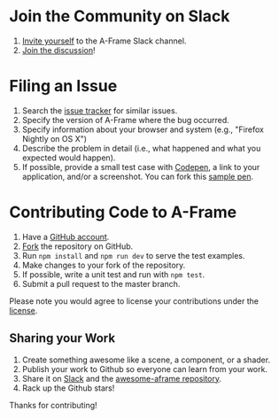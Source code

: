 # Join the Community on Slack

1. [Invite yourself](https://aframevr-slack.herokuapp.com/) to the A-Frame Slack channel.
2. [Join the discussion](https://aframevr.slack.com)!

# Filing an Issue

1. Search the [issue tracker](https://github.com/aframevr/aframe/issues) for similar issues.
2. Specify the version of A-Frame where the bug occurred.
3. Specify information about your browser and system (e.g., "Firefox Nightly on OS X")
4. Describe the problem in detail (i.e., what happened and what you expected would happen).
5. If possible, provide a small test case with [Codepen](http://codepen.io), a link to your application, and/or a screenshot. You can fork this [sample pen](http://codepen.io/anon/pen/KVWpbb).

# Contributing Code to A-Frame

1. Have a [GitHub account](https://github.com/join).
2. [Fork](https://github.com/aframevr/aframe/fork) the repository on GitHub.
3. Run `npm install` and `npm run dev` to serve the test examples.
4. Make changes to your fork of the repository.
5. If possible, write a unit test and run with `npm test`.
6. Submit a pull request to the master branch.

Please note you would agree to license your contributions under the [license](LICENSE).

## Sharing your Work

1. Create something awesome like a scene, a component, or a shader.
2. Publish your work to Github so everyone can learn from your work.
3. Share it on [Slack](https://aframevr-slack.herokuapp.com) and the [awesome-aframe repository](https://github.com/aframevr/awesome-aframe).
4. Rack up the Github stars!

Thanks for contributing!
